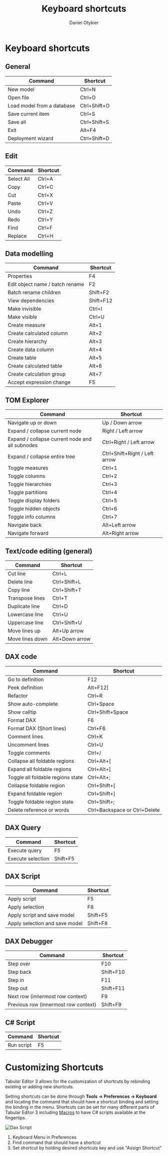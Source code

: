 ﻿---
uid: shortcuts
title: Keyboard shortcuts
author: Daniel Otykier
updated: 2021-09-08
applies_to:
  editions:
    - edition: Desktop
    - edition: Business
    - edition: Enterprise
---
# Keyboard shortcuts

## General

|Command|Shortcut|
|---|---|
|New model|Ctrl+N|
|Open file|Ctrl+O|
|Load model from a database|Ctrl+Shift+O|
|Save current item|Ctrl+S|
|Save all|Ctrl+Shift+S|
|Exit|Alt+F4|
|Deployment wizard|Ctrl+Shift+D|

## Edit

|Command|Shortcut|
|---|---|
|Select All|Ctrl+A|
|Copy|Ctrl+C|
|Cut|Ctrl+X|
|Paste|Ctrl+V|
|Undo|Ctrl+Z|
|Redo|Ctrl+Y|
|Find|Ctrl+F|
|Replace|Ctrl+H|

## Data modelling

|Command|Shortcut|
|---|---|
|Properties|F4|
|Edit object name / batch rename|F2|
|Batch rename children|Shift+F2|
|View dependencies|Shift+F12|
|Make invisible|Ctrl+I|
|Make visible|Ctrl+U|
|Create measure|Alt+1|
|Create calculated column|Alt+2|
|Create hierarchy|Alt+3|
|Create data column|Alt+4|
|Create table|Alt+5|
|Create calculated table|Alt+6|
|Create calculation group|Alt+7|
|Accept expression change|F5|

## TOM Explorer

|Command|Shortcut|
|---|---|
|Navigate up or down|Up / Down arrow|
|Expand / collapse current node|Right / Left arrow|
|Expand / collapse current node and all subnodes|Ctrl+Right / Left arrow|
|Expand / collapse entire tree|Ctrl+Shift+Right / Left arrow|
|Toggle measures|Ctrl+1|
|Toggle columns|Ctrl+2|
|Toggle hierarchies|Ctrl+3|
|Toggle partitions|Ctrl+4|
|Toggle display folders|Ctrl+5|
|Toggle hidden objects|Ctrl+6|
|Toggle info columns|Ctrl+7|
|Navigate back|Alt+Left arrow|
|Navigate forward|Alt+Right arrow|

## Text/code editing (general)

|Command|Shortcut|
|---|---|
|Cut line|Ctrl+L|
|Delete line|Ctrl+Shift+L|
|Copy line|Ctrl+Shift+T|
|Transpose lines|Ctrl+T|
|Duplicate line|Ctrl+D|
|Lowercase line|Ctrl+U|
|Uppercase line|Ctrl+Shift+U|
|Move lines up|Alt+Up arrow|
|Move lines down|Alt+Down arrow|

## DAX code

|Command|Shortcut|
|---|---|
|Go to definition|F12|
|Peek definition|Alt+F12]
|Refactor|Ctrl+R|
|Show auto-complete|Ctrl+Space|
|Show calltip|Ctrl+Shift+Space|
|Format DAX|F6|
|Format DAX (Short lines)|Ctrl+F6|
|Comment lines|Ctrl+K|
|Uncomment lines|Ctrl+U|
|Toggle comments|Ctrl+/|
|Collapse all foldable regions|Ctrl+Alt+[|
|Expand all foldable regions|Ctrl+Alt+]|
|Toggle all foldable regions state|Ctrl+Alt+;|
|Collapse foldable region|Ctrl+Shift+[|
|Expand  foldable region|Ctrl+Shift+]|
|Toggle foldable region state|Ctrl+Shift+;|
|Delete reference or words|Ctrl+Backspace or Ctrl+Delete|

## DAX Query

|Command|Shortcut|
|---|---|
|Execute query|F5|
|Execute selection|Shift+F5|

## DAX Script

|Command|Shortcut|
|---|---|
|Apply script|F5|
|Apply selection|F8|
|Apply script and save model|Shift+F5|
|Apply selection and save model|Shift+F8|

## DAX Debugger

|Command|Shortcut|
|---|---|
|Step over|F10|
|Step back|Shift+F10|
|Step in|F11|
|Step out|Shift+F11|
|Next row (innermost row context)|F9|
|Previous row (innermost row context)|Shift+F9|

## C# Script

|Command|Shortcut|
|---|---|
|Run script|F5|

# Customizing Shortcuts

Tabular Editor 3 allows for the customization of shortcuts by rebinding existing or adding new shortcuts.

Setting shortcuts can be done through **Tools -> Preferences -> Keyboard** and locating the command that should have a shortcut binding and setting the binding in the menu. 
Shortcuts can be set for many different parts of Tabular Editor 3 including [Macros](xref:creating-macros) to have C# scripts available at the fingertips. 

![Dax Script](~/images/SetShortcuts.png)

1. Keyboard Menu in Preferences
2. Find command that should have a shortcut
3. Set shortcut by holding desired shortcuts key and use "Assign Shortcut"